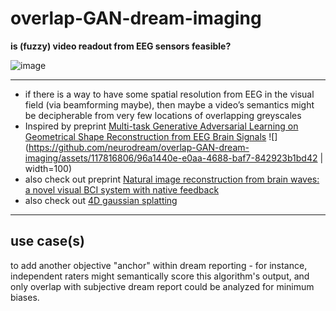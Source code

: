 # overlap-GAN-dream-imaging
**is (fuzzy) video readout from EEG sensors feasible?**   

![image](https://github.com/neurodream/overlap-GAN-dream-imaging/assets/117816806/95ee56a7-96c8-4c64-857f-b78709f66048)

---

- if there is a way to have some spatial resolution from EEG in the visual field (via beamforming maybe), then maybe a video’s semantics might be decipherable from very few locations of overlapping greyscales
- Inspired by preprint [Multi-task Generative Adversarial Learning on Geometrical Shape Reconstruction from EEG Brain Signals](https://www.biorxiv.org/content/10.1101/787101v3)
  ![](https://github.com/neurodream/overlap-GAN-dream-imaging/assets/117816806/96a1440e-e0aa-4688-baf7-842923b1bd42 | width=100)
- also check out preprint [Natural image reconstruction from brain waves: a novel visual BCI system with native feedback](https://www.biorxiv.org/content/10.1101/787101v3)
- also check out [4D gaussian splatting](https://guanjunwu.github.io/4dgs/)

---

## use case(s)

to add another objective "anchor" within dream reporting - for instance, independent raters might semantically score this algorithm's output, and only overlap with subjective dream report could be analyzed for minimum biases.
